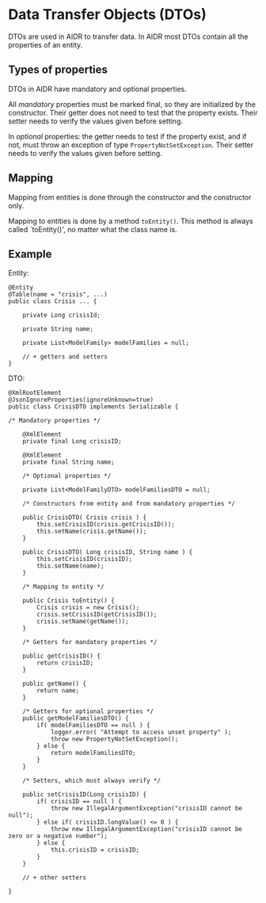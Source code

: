 
# Data Transfer Objects (DTOs)

DTOs are used in AIDR to transfer data. In AIDR most DTOs contain all the properties of an entity.

## Types of properties

DTOs in AIDR have mandatory and optional properties.

All _mandatory_ properties must be marked final, so they are initialized by the constructor. Their getter does not need to test that the property exists. Their setter needs to verify the values given before setting.

In _optional_ properties: the getter needs to test if the property exist, and if not, must throw an exception of type `PropertyNotSetException`. Their setter needs to verify the values given before setting.

## Mapping

Mapping from entities is done through the constructor and the constructor only.

Mapping to entities is done by a method `toEntity()`. This method is always called `toEntity()', no matter what the class name is.

## Example

Entity:

    @Entity
    @Table(name = "crisis", ...)
    public class Crisis ... {

        private Long crisisId;

        private String name;

        private List<ModelFamily> modelFamilies = null;

        // + getters and setters
    }

DTO:

    @XmlRootElement
    @JsonIgnoreProperties(ignoreUnknown=true)
    public class CrisisDTO implements Serializable {

    /* Mandatory properties */

        @XmlElement
        private final Long crisisID;

        @XmlElement
        private final String name;

        /* Optional properties */

        private List<ModelFamilyDTO> modelFamiliesDTO = null;

        /* Constructors from entity and from mandatory properties */

        public CrisisDTO( Crisis crisis ) {
            this.setCrisisID(crisis.getCrisisID());
            this.setName(crisis.getName());
        }

        public CrisisDTO( Long crisisID, String name ) {
            this.setCrisisID(crisisID);
            this.setName(name);
        }

        /* Mapping to entity */

        public Crisis toEntity() {
            Crisis crisis = new Crisis();
            crisis.setCrisisID(getCrisisID());
            crisis.setName(getName());
        }

        /* Getters for mandatory properties */

        public getCrisisID() {
            return crisisID;
        }

        public getName() {
            return name;
        }

        /* Getters for optional properties */
        public getModelFamiliesDTO() {
            if( modelFamiliesDTO == null ) {
                logger.error( "Attempt to access unset property" );
                throw new PropertyNotSetException();
            } else {
                return modelFamiliesDTO;
            }
        }

        /* Setters, which must always verify */

        public setCrisisID(Long crisisID) {
            if( crisisID == null ) {
                throw new IllegalArgumentException("crisisID cannot be null");
            } else if( crisisID.longValue() <= 0 ) {
                throw new IllegalArgumentException("crisisID cannot be zero or a negative number");
            } else {
                this.crisisID = crisisID;
            }
        }

        // + other setters

    }